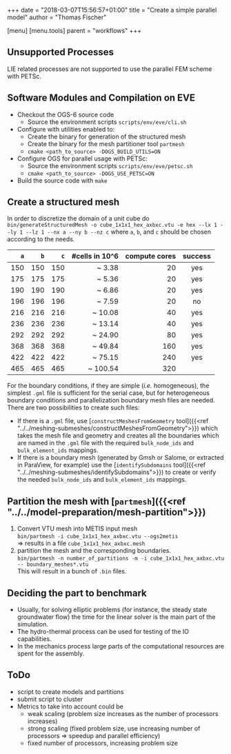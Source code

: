 +++
date = "2018-03-07T15:56:57+01:00"
title = "Create a simple parallel model"
author = "Thomas Fischer"

[menu]
  [menu.tools]
    parent = "workflows"
+++

## Unsupported Processes

LIE related processes are not supported to use
the parallel FEM scheme with PETSc.

## Software Modules and Compilation on EVE

- Checkout the OGS-6 source code
  - Source the environment scripts `scripts/env/eve/cli.sh`
- Configure with utilities enabled to:
  - Create the binary for generation of the structured mesh
  - Create the binary for the mesh partitioner tool `partmesh`
  - `cmake <path_to_source> -DOGS_BUILD_UTILS=ON`
- Configure OGS for parallel usage with PETSc:
  - Source the environment scripts `scripts/env/eve/petsc.sh`
  - `cmake <path_to_source> -DOGS_USE_PETSC=ON`
- Build the source code with `make`

## Create a structured mesh

In order to discretize the domain of a unit cube do
`bin/generateStructuredMesh -o cube_1x1x1_hex_axbxc.vtu -e hex --lx 1 --ly 1 --lz 1 --nx a --ny b --nz c`
where `a`, `b`, and `c` should be chosen according to the needs.

|  `a`  |  `b`  |  `c`  | #cells in 10^6 | compute cores | success |
|  ---: |  ---: |  ---: | ---: | ---: | :---: |
|  150  |  150  |  150  | ~ 3.38 | 20 | yes |
|  175  |  175  |  175  | ~ 5.36 | 20 | yes |
|  190  |  190  |  190  | ~ 6.86 | 20 | yes |
|  196  |  196  |  196  | ~ 7.59 | 20 | no |
|  216  |  216  |  216  | ~ 10.08 | 40 | yes |
|  236  |  236  |  236  | ~ 13.14 | 40 | yes |
|  292  |  292  |  292  | ~ 24.90 | 80 | yes |
|  368  |  368  |  368  | ~ 49.84 | 160 | yes |
|  422  |  422  |  422  | ~ 75.15 | 240 | yes |
|  465  |  465  |  465  | ~ 100.54 | 320 | |

For the boundary conditions, if they are simple (_i.e._ homogeneous), the
simplest `.gml` file is sufficient for the serial case, but for heterogeneous
boundary conditions and parallelization boundary mesh files are needed. There
are two possibilities to create such files:

- If there is a `.gml` file, use [`constructMeshesFromGeometry`
   tool]({{<ref "../../meshing-submeshes/constructMeshesFromGeometry">}})  which
   takes the mesh file and geometry and creates all the boundaries which are
   named in the `.gml` file with the required `bulk_node_ids` and
   `bulk_element_ids` mappings.
- If there is a boundary mesh (generated by Gmsh or Salome, or extracted in
   ParaView, for example) use the [`identifySubdomains`
   tool]({{<ref "../../meshing-submeshes/identifySubdomains">}}) to create or
   verify the needed `bulk_node_ids` and `bulk_element_ids` mappings.

## Partition the mesh with [`partmesh`]({{<ref "../../model-preparation/mesh-partition">}})

1. Convert VTU mesh into METIS input mesh <br/>
```bin/partmesh -i cube_1x1x1_hex_axbxc.vtu --ogs2metis``` <br/>
=> results in a file `cube_1x1x1_hex_axbxc.mesh`
2. partition the mesh and the corresponding boundaries. <br/>
```bin/partmesh -n number_of_partitions -m -i cube_1x1x1_hex_axbxc.vtu -- boundary_meshes*.vtu``` <br/>
This will result in a bunch of `.bin` files.

## Deciding the part to benchmark

- Usually, for solving elliptic problems (for instance, the steady state groundwater flow) the time for the linear solver is the main part of the simulation.
- The hydro-thermal process can be used for testing of the IO capabilities.
- In the mechanics process large parts of the computational resources are spent for the assembly.

## ToDo

- script to create models and partitions
- submit script to cluster
- Metrics to take into account could be
  - weak scaling (problem size increases as the number of processors increases)
  - strong scaling (fixed problem size, use increasing number of processors => speedup and parallel efficiency)
  - fixed number of processors, increasing problem size
